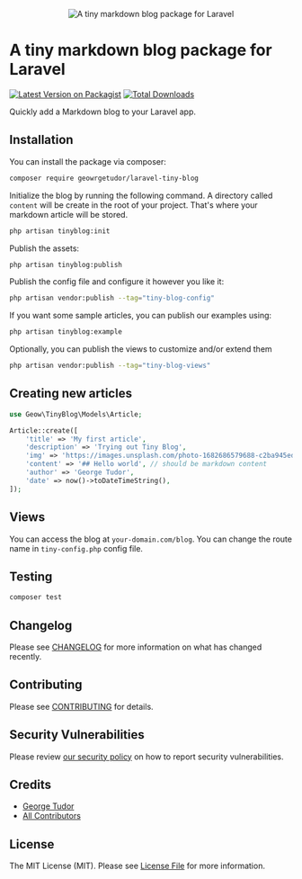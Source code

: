 <p align="center"><img src="/art/tiny-blog.png.png" alt="A tiny markdown blog package for Laravel"></p>

# A tiny markdown blog package for Laravel

[![Latest Version on Packagist](https://img.shields.io/packagist/v/geowrgetudor/laravel-tiny-blog.svg?style=flat-square)](https://packagist.org/packages/geowrgetudor/laravel-tiny-blog)
[![Total Downloads](https://img.shields.io/packagist/dt/geowrgetudor/laravel-tiny-blog.svg?style=flat-square)](https://packagist.org/packages/geowrgetudor/laravel-tiny-blog)

Quickly add a Markdown blog to your Laravel app.

## Installation

You can install the package via composer:

```bash
composer require geowrgetudor/laravel-tiny-blog
```

Initialize the blog by running the following command. A directory called `content` will be create in the root of your project. That's where your markdown article will be stored.

```bash
php artisan tinyblog:init
```

Publish the assets:

```bash
php artisan tinyblog:publish
```

Publish the config file and configure it however you like it:

```bash
php artisan vendor:publish --tag="tiny-blog-config"
```

If you want some sample articles, you can publish our examples using:

```bash
php artisan tinyblog:example
```

Optionally, you can publish the views to customize and/or extend them

```bash
php artisan vendor:publish --tag="tiny-blog-views"
```

## Creating new articles

```php
use Geow\TinyBlog\Models\Article;

Article::create([
    'title' => 'My first article',
    'description' => 'Trying out Tiny Blog',
    'img' => 'https://images.unsplash.com/photo-1682686579688-c2ba945eda0e?q=80&w=500&auto=format&fit=crop',
    'content' => '## Hello world', // should be markdown content
    'author' => 'George Tudor',
    'date' => now()->toDateTimeString(),
]);
```

## Views

You can access the blog at `your-domain.com/blog`. You can change the route name in `tiny-config.php` config file.

## Testing

```bash
composer test
```

## Changelog

Please see [CHANGELOG](CHANGELOG.md) for more information on what has changed recently.

## Contributing

Please see [CONTRIBUTING](CONTRIBUTING.md) for details.

## Security Vulnerabilities

Please review [our security policy](../../security/policy) on how to report security vulnerabilities.

## Credits

-   [George Tudor](https://github.com/geowrgetudor)
-   [All Contributors](../../contributors)

## License

The MIT License (MIT). Please see [License File](LICENSE.md) for more information.
